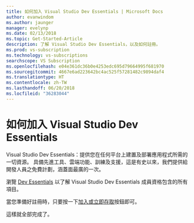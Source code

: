 ```yaml
---
title: 如何加入 Visual Studio Dev Essentials | Microsoft Docs
author: evanwindom
ms.author: jaunger
manager: evelynp
ms.date: 02/13/2018
ms.topic: Get-Started-Article
description: 了解 Visual Studio Dev Essentials，以及如何註冊。
ms.prod: vs-subscription
ms.technology: vs-subscriptions
searchscope: VS Subscription
ms.openlocfilehash: e04e361dc36b0e4253edc695d79664995f681970
ms.sourcegitcommit: 4667e6ad223642bc4ac525f57281482c9894daf4
ms.translationtype: HT
ms.contentlocale: zh-TW
ms.lasthandoff: 06/20/2018
ms.locfileid: "36283044"
---
```

# <a name="how-to-join-visual-studio-dev-essentials"></a>如何加入 Visual Studio Dev Essentials

Visual Studio Dev Essentials：提供您在任何平台上建置及部署應用程式所需的一切資源。 具備先進工具、雲端功能、訓練及支援，這是有史以來，我們提供給開發人員之免費計劃，涵蓋面最廣的一次。

瀏覽 [Dev Essentials](https://visualstudio.microsoft.com/dev-essentials/) 以了解 Visual Studio Dev Essentials 成員資格包含的所有項目。

當您準備好註冊時，只要按一下[加入或立即存取](https://my.visualstudio.com/Benefits?wt.mc_id=o~msft~vscom~devessentials-hero~mt689&campaign=o~msft~vscom~devessentials-hero~mt689)按鈕即可。

這樣就全部完成了。